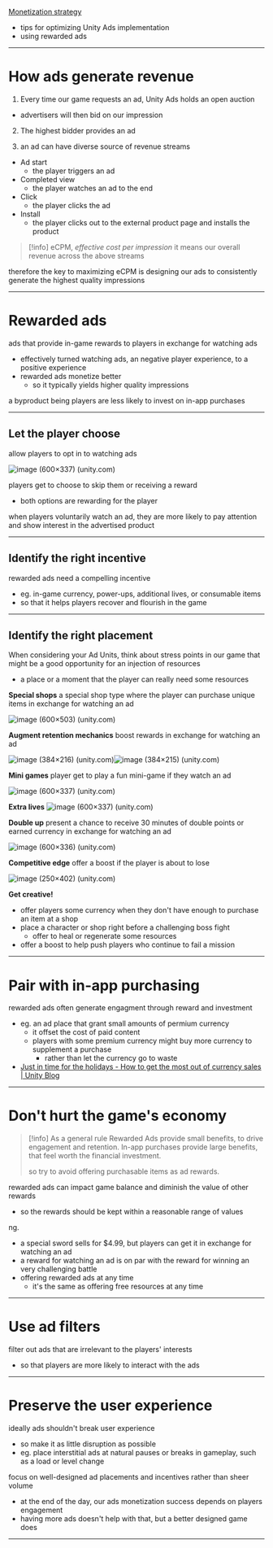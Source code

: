 [Monetization strategy](https://docs.unity.com/ads/en/manual/MonetizationStrategy)
* tips for optimizing Unity Ads implementation
* using rewarded ads
___

# How ads generate revenue

1. Every time our game requests an ad, Unity Ads holds an open auction
* advertisers will then bid on our impression

2. The highest bidder provides an ad

3. an ad can have diverse source of revenue streams
* Ad start
	* the player triggers an ad
* Completed view
	* the player watches an ad to the end
* Click
	* the player clicks the ad
* Install
	* the player clicks out to the external product page and installs the product

> [!info] eCPM, *effective cost per impression*
> it means our overall revenue across the above streams

therefore the key to maximizing eCPM is designing our ads to consistently generate the highest quality impressions
___

# Rewarded ads
ads that provide in-game rewards to players in exchange for watching ads

* effectively turned watching ads, an negative player experience, to a positive experience
* rewarded ads monetize better
	* so it typically yields higher quality impressions

a byproduct being players are less likely to invest on in-app purchases
___

## Let the player choose
allow players to opt in to watching ads

![image (600×337) (unity.com)](https://docs.unity.com/ads/_next/image?url=%2Fads%2Fen%2Fimages%2FMonetization%20strategy.png%3Fwidth%3D400px&w=640&q=100)

players get to choose to skip them or receiving a reward
* both options are rewarding for the player

when players voluntarily watch an ad, they are more likely to pay attention and show interest in the advertised product
___

## Identify the right incentive

rewarded ads need a compelling incentive
* eg. in-game currency, power-ups, additional lives, or consumable items
* so that it helps players recover and flourish in the game
___

## Identify the right placement

When considering your Ad Units, think about stress points in our game that might be a good opportunity for an injection of resources
* a place or a moment that the player can really need some resources


**Special shops**
a special shop type where the player can purchase unique items in exchange for watching an ad

![image (600×503) (unity.com)](https://docs.unity.com/ads/_next/image?url=%2Fads%2Fen%2Fimages%2FMonetization%20strategy_2.png%3Fwidth%3D400px&w=640&q=100)


**Augment retention mechanics**
boost rewards in exchange for watching an ad

![image (384×216) (unity.com)](https://docs.unity.com/ads/_next/image?url=%2Fads%2Fen%2Fimages%2FMonetization%20strategy_3.png&w=384&q=100)![image (384×215) (unity.com)](https://docs.unity.com/ads/_next/image?url=%2Fads%2Fen%2Fimages%2FMonetization%20strategy_4.png&w=384&q=100)


**Mini games**
player get to play a fun mini-game if they watch an ad

![image (600×337) (unity.com)](https://docs.unity.com/ads/_next/image?url=%2Fads%2Fen%2Fimages%2FMonetization%20strategy_5.png%3Fwidth%3D400px&w=640&q=100)


**Extra lives**
![image (600×337) (unity.com)](https://docs.unity.com/ads/_next/image?url=%2Fads%2Fen%2Fimages%2FMonetization%20strategy_6.png%3Fwidth%3D400px&w=640&q=100)


**Double up**
present a chance to receive 30 minutes of double points or earned currency in exchange for watching an ad

![image (600×336) (unity.com)](https://docs.unity.com/ads/_next/image?url=%2Fads%2Fen%2Fimages%2FMonetization%20strategy_7.png%3Fwidth%3D400px&w=640&q=100)


**Competitive edge**
offer a boost if the player is about to lose

![image (250×402) (unity.com)](https://docs.unity.com/ads/_next/image?url=%2Fads%2Fen%2Fimages%2FMonetization%20strategy_8.png&w=256&q=100)


**Get creative!**

* offer players some currency when they don't have enough to purchase an item at a shop
* place a character or shop right before a challenging boss fight
	* offer to heal or regenerate some resources
* offer a boost to help push players who continue to fail a mission
___

# Pair with in-app purchasing

rewarded ads often generate engagment through reward and investment
* eg. an ad place that grant small amounts of permium currency
	* it offset the cost of paid content
	* players with some premium currency might buy more currency to supplement a purchase
		* rather than let the currency go to waste
* [Just in time for the holidays - How to get the most out of currency sales | Unity Blog](https://blog.unity.com/games/just-in-time-for-the-holidays-how-to-get-the-most-out-of-currency-sales)
___

# Don't hurt the game's economy

> [!info] As a general rule
> Rewarded Ads provide small benefits, to drive engagement and retention.
> In-app purchases provide large benefits, that feel worth the financial investment.
> 
> so try to avoid offering purchasable items as ad rewards.

rewarded ads can impact game balance and diminish the value of other rewards
* so the rewards should be kept within a reasonable range of values

ng.
* a special sword sells for $4.99, but players can get it in exchange for watching an ad
* a reward for watching an ad is on par with the reward for winning an very challenging battle
* offering rewarded ads at any time
	* it's the same as offering free resources at any time
___

# Use ad filters

filter out ads that are irrelevant to the players' interests
* so that players are more likely to interact with the ads
___

# Preserve the user experience

ideally ads shouldn't break user experience
* so make it as little disruption as possible
* eg. place interstitial ads at natural pauses or breaks in gameplay, such as a load or level change

focus on well-designed ad placements and incentives rather than sheer volume
* at the end of the day, our ads monetization success depends on players engagement
* having more ads doesn't help with that, but a better designed game does
___
